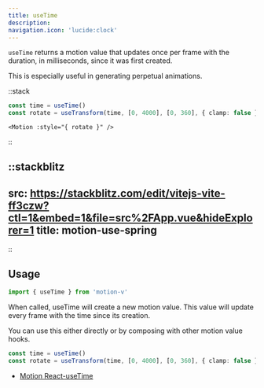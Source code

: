 ```yaml
---
title: useTime
description:
navigation.icon: 'lucide:clock'
---
```


`useTime` returns a motion value that updates once per frame with the duration, in milliseconds, since it was first created.

This is especially useful in generating perpetual animations.

::stack
  ```ts
  const time = useTime()
  const rotate = useTransform(time, [0, 4000], [0, 360], { clamp: false })
  ```

  ```vue
  <Motion :style="{ rotate }" />
  ```
::

::stackblitz
---
src: https://stackblitz.com/edit/vitejs-vite-ff3czw?ctl=1&embed=1&file=src%2FApp.vue&hideExplorer=1
title: motion-use-spring
---
::

## Usage

```ts
import { useTime } from 'motion-v'
```

When called, useTime will create a new motion value. This value will update every frame with the time since its creation.

You can use this either directly or by composing with other motion value hooks.

```ts
const time = useTime()
const rotate = useTransform(time, [0, 4000], [0, 360], { clamp: false })
```

- [Motion React-useTime](https://motion.dev/docs/react-use-time)
